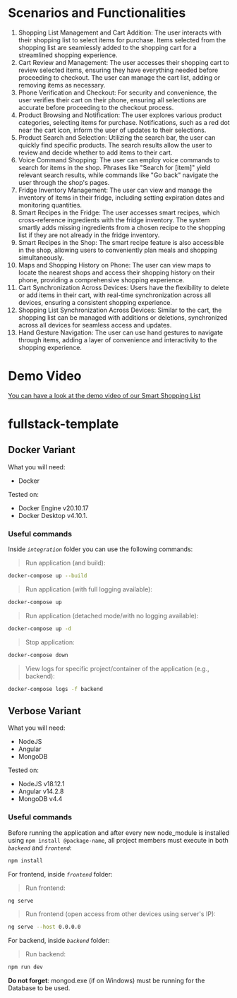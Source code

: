# Scenarios and Functionalities

1. Shopping List Management and Cart Addition: The user interacts with their shopping list to select items for purchase. Items selected from the shopping list are seamlessly added to the shopping cart for a streamlined shopping experience.
2. Cart Review and Management: The user accesses their shopping cart to review selected items, ensuring they have everything needed before proceeding to checkout. The user can manage the cart list, adding or removing items as necessary.
3. Phone Verification and Checkout: For security and convenience, the user verifies their cart on their phone, ensuring all selections are accurate before proceeding to the checkout process.
4. Product Browsing and Notification: The user explores various product categories, selecting items for purchase. Notifications, such as a red dot near the cart icon, inform the user of updates to their selections.
5. Product Search and Selection: Utilizing the search bar, the user can quickly find specific products. The search results allow the user to review and decide whether to add items to their cart.
6. Voice Command Shopping: The user can employ voice commands to search for items in the shop. Phrases like "Search for [item]" yield relevant search results, while commands like "Go back" navigate the user through the shop's pages.
7. Fridge Inventory Management: The user can view and manage the inventory of items in their fridge, including setting expiration dates and monitoring quantities.
8. Smart Recipes in the Fridge: The user accesses smart recipes, which cross-reference ingredients with the fridge inventory. The system smartly adds missing ingredients from a chosen recipe to the shopping list if they are not already in the fridge inventory.
9. Smart Recipes in the Shop: The smart recipe feature is also accessible in the shop, allowing users to conveniently plan meals and shopping simultaneously.
10. Maps and Shopping History on Phone: The user can view maps to locate the nearest shops and access their shopping history on their phone, providing a comprehensive shopping experience.
11. Cart Synchronization Across Devices: Users have the flexibility to delete or add items in their cart, with real-time synchronization across all devices, ensuring a consistent shopping experience.
12. Shopping List Synchronization Across Devices: Similar to the cart, the shopping list can be managed with additions or deletions, synchronized across all devices for seamless access and updates.
13. Hand Gesture Navigation: The user can use hand gestures to navigate through items, adding a layer of convenience and interactivity to the shopping experience.

# Demo Video

[You can have a look at the demo video of our Smart Shopping List](https://drive.google.com/file/d/1jyQBsDLZMnQwxsHRwtvCvodu_QaOwu3b/view?usp=sharing)

# fullstack-template

## Docker Variant

What you will need:
* Docker 

Tested on: 
* Docker Engine v20.10.17
* Docker Desktop v4.10.1.

### Useful commands
Inside *`integration`* folder you can use the following commands:

> Run application (and build):
```sh
docker-compose up --build
```

> Run application (with full logging available):
```sh
docker-compose up
```

> Run application (detached mode/with no logging available):
```sh
docker-compose up -d
```

> Stop application:
```sh
docker-compose down
```

> View logs for specific project/container of the application (e.g., backend):
```sh
docker-compose logs -f backend
```

## Verbose Variant

What you will need:
* NodeJS
* Angular
* MongoDB

Tested on: 
* NodeJS v18.12.1
* Angular v14.2.8
* MongoDB v4.4

### Useful commands
Before running the application and after every new node_module is installed using `npm install @package-name`, all project members must execute in both *`backend`* and *`frontend`*:
```sh
npm install
``` 

For frontend, inside *`frontend`* folder:

> Run frontend:
```sh
ng serve
```

> Run frontend (open access from other devices using server's IP):
```sh
ng serve --host 0.0.0.0
```

For backend, inside *`backend`* folder:
> Run backend:
```sh
npm run dev
```

**Do not forget**: mongod.exe (if on Windows) must be running for the Database to be used. 
